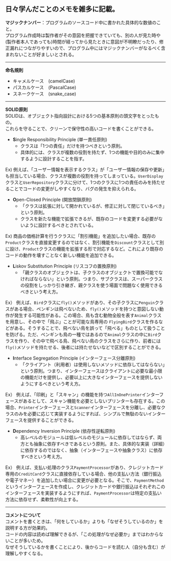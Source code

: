 ## 日々学んだことのメモを雑多に記載。

**マジックナンバー**：プログラムのソースコード中に書かれた具体的な数値のこと。  
プログラム作成時は製作者がその意図を把握できていても、別の人が見た時や(製作者本人であっても)時間が経ってから見たときに意図が不明瞭だったり、修正漏れにつながりやすいので、プログラム中にはマジックナンバーがなるべく含まれないことが好ましいとされる。

---

**命名規則**  
- キャメルケース　(camelCase)
- パスカルケース　(PascalCase)
- スネークケース　(snake_case)

---

**SOLID原則**  
SOLIDは、オブジェクト指向設計における5つの基本原則の頭文字をとったもの。  
これらを守ることで、クリーンで保守性の高いコードを書くことができる。

- **S**ingle Responsibility Principle (単一責任原則)
  - クラスは「1つの責任」だけを持つべきという原則。  
  - 具体的には、クラスが複数の役割を持たず、1つの機能や目的のみに集中するように設計することを指す。

Ex) 例えば、「ユーザー情報を表示するクラス」が「ユーザー情報の保存や更新」も担当している場合、クラスが複数の役割を持ってしまっている。`UserDisplay`クラスと`UserRepository`クラスに分けて、1つのクラスに1つの責任のみを持たせることでコードの変更がしやすくなり、バグの発生を抑えられる。

- **O**pen-Closed Principle (開放閉鎖原則)
  - 「クラスは拡張に対して開かれているが、修正に対して閉じているべき」という原則。
  - クラスを新たな機能で拡張できるが、既存のコードを変更する必要がないように設計するべきとされている。

Ex) 商品の価格計算を行うクラスに「割引機能」を追加したい場合、既存の`Product`クラスを直接変更するのではなく、割引機能を`Discount`クラスとして別に設け、`Product`クラスの機能を拡張する形で対応するなど。これにより既存のコードの動作を壊すことなく新しい機能を追加できる。

- **L**iskov Substitution Principle (リスコフの置換原則)
  - 「親クラスのオブジェクトは、子クラスのオブジェクトで置換可能でなければならない」という原則。つまり、サブクラスは、スーパークラスの役割をしっかり引き継ぎ、親クラスを使う場面で問題なく使用できるべきという考え方。

Ex） 例えば、`Bird`クラスに`fly()`メソッドがあり、その子クラスに`Penguin`クラスがある場合、ペンギンは飛べないため、`fly()`メソッドを持つと意図しない動作が発生する可能性がある。この場合、鳥も含む動物全般を表す`Animal`クラスを用意し、その中で「飛ぶ」ことが可能な鳥専用の `FlyingBird`クラスを作るなどがある。そうすることで、飛べない鳥を誤って「飛べる」ものとして扱うことを防げる。ただ、ペンギンも鳥の一種ではあるので`Animal`クラスの中に`Bird`クラスを作り、その中で飛べる鳥、飛べない鳥のクラスをさらに作り、前者には`fly()`メソッドを持たせる、後者には持たせないなどで区別することができる。
    
- **I**nterface Segregation Principle (インターフェース分離原則)
  - 「クライアント（利用者）は使用しないメソッドに依存してはならない」という原則。つまり、インターフェースはクライアントに必要な最小限の機能だけを提供し、必要以上に大きなインターフェースを提供しないようにするべきという考え方。

Ex） 例えば、「印刷」と「スキャン」の機能を持つ`AllInOnePrinter`インターフェースがあるとして、スキャン機能を必要としないプリンターも存在する。この場合、`Printer`インターフェースと`Scanner`インターフェースを分離し、必要なクラスのみを必要に応じて実装するようにすれば、シンプルで無駄のないインターフェースを提供することができる。

- **D**ependency Inversion Principle (依存性逆転原則)
  - 高レベルのモジュールは低レベルのモジュールに依存してはならず、両方とも抽象に依存すべきであるという原則。また、具体的な実装（詳細）に依存するのではなく、抽象（インターフェースや抽象クラス）に依存すべきという考え方。

Ex） 例えば、支払い処理のクラス`PaymentProcessor`があり、クレジットカード専用の`CreditCard`クラスに直接依存している場合、他の支払い方法（銀行振込や電子マネー）を追加したい場合に変更が必要となる。そこで、`PaymentMethod`というインターフェースを作成し、クレジットカードや銀行振込はそれぞれこのインターフェースを実装するようにすれば、`PaymentProcessor`は特定の支払い方法に依存せず、柔軟性が向上する。

---

**コメントについて**  
コメントを書くときは、「何をしているか」よりも「なぜそうしているのか」を説明する方が効果的。  
コードの内容は読めば理解できるが、「この処理がなぜ必要か」まではわからないことが多いため。  
なぜそうしているかを書くことにより、後からコードを読む人（自分も含む）が理解しやすくなる。
